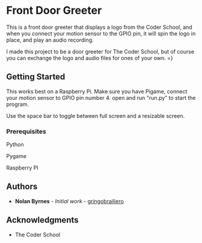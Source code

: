 # Front Door Greeter

This is a front door greeter that displays a logo from the Coder School, and when you connect your motion sensor to the GPIO pin, it will spin the logo in place, and play an audio recording.

I made this project to be a door greeter for The Coder School, but of course you can exchange the logo and audio files for ones of your own. =}


## Getting Started

This works best on a Raspberry Pi. Make sure you have Pigame, connect your motion sensor to GPIO pin number 4.
open and run "run.py" to start the program.

Use the space bar to toggle between full screen and a resizable screen.

### Prerequisites

Python

Pygame

Raspberry PI


## Authors

* **Nolan Byrnes** - *Initial work* - [gringobrailiero](https://github.com/gringobrasiliero)


## Acknowledgments

* The Coder School

